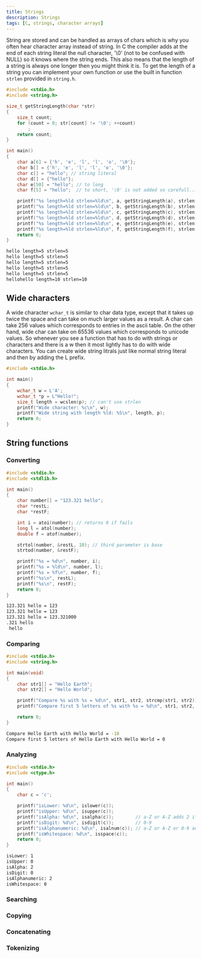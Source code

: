 ```yaml
---
title: Strings
description: Strings
tags: [C, strings, character arrays]
---
```


String are stored and can be handled as arrays of chars which is why you often hear character array instead of string. In C the compiler adds at the end of each string literal the null character, '\0' (not to be confused with NULL) so it knows where the string ends. This also means that the length of a string is always one longer then you might think it is. To get the length of a string you can implement your own function or use the built in function `strlen` provided in `string.h`.

```c
#include <stdio.h>
#include <string.h>

size_t getStringLength(char *str)
{
    size_t count;
    for (count = 0; str[count] != '\0'; ++count)
        ;
    return count;
}

int main()
{
    char a[6] = {'h', 'e', 'l', 'l', 'o', '\0'};
    char b[] = {'h', 'e', 'l', 'l', 'o', '\0'};
    char c[] = "hello"; // string literal
    char d[] = {"hello"};
    char e[50] = "hello"; // to long
    char f[5] = "hello";  // to short, '\0' is not added so carefull...

    printf("%s length=%ld strlen=%ld\n", a, getStringLength(a), strlen(a));
    printf("%s length=%ld strlen=%ld\n", b, getStringLength(b), strlen(b));
    printf("%s length=%ld strlen=%ld\n", c, getStringLength(c), strlen(c));
    printf("%s length=%ld strlen=%ld\n", d, getStringLength(d), strlen(d));
    printf("%s length=%ld strlen=%ld\n", e, getStringLength(e), strlen(e));
    printf("%s length=%ld strlen=%ld\n", f, getStringLength(f), strlen(f));
    return 0;
}
```

```bash title="output"
hello length=5 strlen=5
hello length=5 strlen=5
hello length=5 strlen=5
hello length=5 strlen=5
hello length=5 strlen=5
hellohello length=10 strlen=10
```

## Wide characters

A wide character `wchar_t` is similar to char data type, except that it takes up twice the space and can take on much larger values as a result. A char can take 256 values which corresponds to entries in the ascii table. On the other hand, wide char can take on 65536 values which corresponds to unicode values. So whenever you see a function that has to do with strings or characters and there is a w then it most lightly has to do with wide characters. You can create wide string litrals just like normal string literal and then by adding the L prefix.

```c
#include <stdio.h>

int main()
{
    wchar_t w = L'A';
    wchar_t *p = L"Hello!";
    size_t length = wcslen(p); // can't use strlen
    printf("Wide character: %c\n", w);
    printf("Wide string with length %ld: %S\n", length, p);
    return 0;
}
```

## String functions

### Converting

```c
#include <stdio.h>
#include <stdlib.h>

int main()
{
    char number[] = "123.321 hello";
    char *restL;
    char *restF;

    int i = atoi(number); // returns 0 if fails
    long l = atol(number);
    double f = atof(number);

    strtol(number, &restL, 10); // third parameter is base
    strtod(number, &restF);

    printf("%s = %d\n", number, i);
    printf("%s = %ld\n", number, l);
    printf("%s = %f\n", number, f);
    printf("%s\n", restL);
    printf("%s\n", restF);
    return 0;
}
```

```bash title="output"
123.321 hello = 123
123.321 hello = 123
123.321 hello = 123.321000
.321 hello
 hello
```

### Comparing

```c
#include <stdio.h>
#include <string.h>

int main(void)
{
    char str1[] = "Hello Earth";
    char str2[] = "Hello World";

    printf("Compare %s with %s = %d\n", str1, str2, strcmp(str1, str2));
    printf("Compare first 5 letters of %s with %s = %d\n", str1, str2, strncmp(str1, str2, 5));

    return 0;
}
```

```bash title="output"
Compare Hello Earth with Hello World = -18
Compare first 5 letters of Hello Earth with Hello World = 0
```

### Analyzing

```c
#include <stdio.h>
#include <ctype.h>

int main()
{
    char c = 'c';

    printf("isLower: %d\n", islower(c));
    printf("isUpper: %d\n", isupper(c));
    printf("isAlpha: %d\n", isalpha(c));        // a-Z or A-Z adds 2 if lower, 1 if upper
    printf("isDigit: %d\n", isdigit(c));        // 0-9
    printf("isAlphanumeric: %d\n", isalnum(c)); // a-Z or A-Z or 0-9 adds 2 if lower, 1 if upper
    printf("isWhitespace: %d\n", isspace(c));
    return 0;
}
```

```bash title="output"
isLower: 1
isUpper: 0
isAlpha: 2
isDigit: 0
isAlphanumeric: 2
isWhitespace: 0
```

### Searching

### Copying

### Concatenating

### Tokenizing
